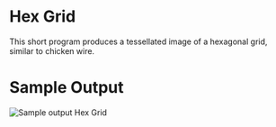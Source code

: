 Hex Grid
========================================================
This short program produces a tessellated image of a hexagonal grid, similar to chicken wire. 

Sample Output
========================================================

![Sample output Hex Grid](https://github.com/nihathalici/The-Big-Book-of-Small-Python-Projects/blob/main/C35-Project-35-Hex-Grid/hexgrid_sample_output.PNG)

